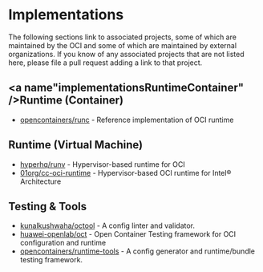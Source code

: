 # <a name="implementations" />Implementations

The following sections link to associated projects, some of which are maintained by the OCI and some of which are maintained by external organizations.
If you know of any associated projects that are not listed here, please file a pull request adding a link to that project.

## <a name"implementationsRuntimeContainer" />Runtime (Container)

* [opencontainers/runc][runc] - Reference implementation of OCI runtime

## <a name="implementationsRuntimeVirtualMachine" />Runtime (Virtual Machine)

* [hyperhq/runv][runv] - Hypervisor-based runtime for OCI
* [01org/cc-oci-runtime][cc-oci] - Hypervisor-based OCI runtime for Intel® Architecture

## <a name="implementationsTestingTools" />Testing & Tools

* [kunalkushwaha/octool][octool] - A config linter and validator.
* [huawei-openlab/oct][oct] - Open Container Testing framework for OCI configuration and runtime
* [opencontainers/runtime-tools][runtime-tools] - A config generator and runtime/bundle testing framework.


[runc]: https://github.com/opencontainers/runc
[runv]: https://github.com/hyperhq/runv
[cc-oci]: https://github.com/01org/cc-oci-runtime
[octool]: https://github.com/kunalkushwaha/octool
[oct]: https://github.com/huawei-openlab/oct
[runtime-tools]: https://github.com/opencontainers/runtime-tools

